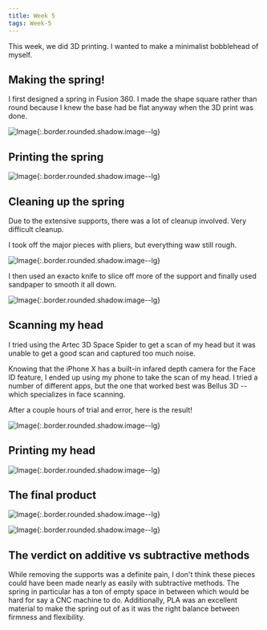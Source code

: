 ```yaml
---
title: Week 5
tags: Week-5
---
```



This week, we did 3D printing. I wanted to make a minimalist bobblehead of myself.

## Making the spring!


I first designed a spring in Fusion 360. I made the shape square rather than round because I knew the base had be flat anyway when the 3D print was done.


![Image](https://i.imgur.com/Y4Yaig8.png){:.border.rounded.shadow.image--lg}

## Printing the spring


![Image](https://i.imgur.com/IWmnfC2.jpg){:.border.rounded.shadow.image--lg}


## Cleaning up the spring

Due to the extensive supports, there was a lot of cleanup involved. Very difficult cleanup.

I took off the major pieces with pliers, but everything waw still rough.

![Image](https://i.imgur.com/O4mKvq1.jpg){:.border.rounded.shadow.image--lg}

I then used an exacto knife to slice off more of the support and finally used sandpaper to smooth it all down.

![Image](https://i.imgur.com/tuHWIil.jpg){:.border.rounded.shadow.image--lg}


## Scanning my head

I tried using the Artec 3D Space Spider to get a scan of my head but it was unable to get a good scan and captured too much noise. 

Knowing that the iPhone X has a built-in infared depth camera for the Face ID feature, I ended up using my phone to take the scan of my head. I tried a number of different apps, but the one that worked best was Bellus 3D -- which specializes in face scanning.

After a couple hours of trial and error, here is the result!

![Image](https://i.imgur.com/bPejCKz.jpg){:.border.rounded.shadow.image--lg}

## Printing my head

![Image](https://i.imgur.com/TG3IPBP.jpg){:.border.rounded.shadow.image--lg}

## The final product

![Image](https://i.imgur.com/gJYP2yJ.jpg){:.border.rounded.shadow.image--lg}

![Image](https://i.imgur.com/PIIJI2E.jpg){:.border.rounded.shadow.image--lg}

## The verdict on additive vs subtractive methods

While removing the supports was a definite pain, I don't think these pieces could have been made nearly as easily with subtractive methods. The spring in particular has a ton of empty space in between which would be hard for say a CNC machine to do. Additionally, PLA was an excellent material to make the spring out of as it was the right balance between firmness and flexibility.








<!--more-->
